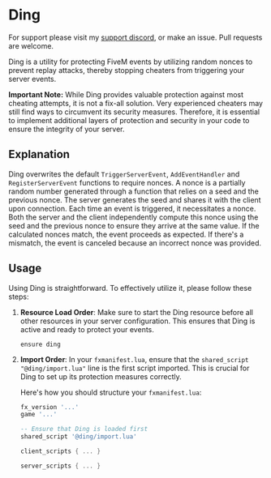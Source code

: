 # Ding

For support please visit my [support discord](https://boris.foo/discord), or make an issue. Pull requests are welcome.

Ding is a utility for protecting FiveM events by utilizing random nonces to prevent replay attacks, thereby stopping cheaters from triggering your server events.

**Important Note:** While Ding provides valuable protection against most cheating attempts, it is not a fix-all solution. Very experienced cheaters may still find ways to circumvent its security measures. Therefore, it is essential to implement additional layers of protection and security in your code to ensure the integrity of your server.

## Explanation

Ding overwrites the default `TriggerServerEvent`, `AddEventHandler` and `RegisterServerEvent` functions to require nonces. A nonce is a partially random number generated through a function that relies on a seed and the previous nonce. The server generates the seed and shares it with the client upon connection. Each time an event is triggered, it necessitates a nonce. Both the server and the client independently compute this nonce using the seed and the previous nonce to ensure they arrive at the same value. If the calculated nonces match, the event proceeds as expected. If there's a mismatch, the event is canceled because an incorrect nonce was provided.

## Usage

Using Ding is straightforward. To effectively utilize it, please follow these steps:

1. **Resource Load Order**: Make sure to start the Ding resource before all other resources in your server configuration. This ensures that Ding is active and ready to protect your events.

   ```
   ensure ding
   ```

2. **Import Order**: In your `fxmanifest.lua`, ensure that the `shared_script "@ding/import.lua"` line is the first script imported. This is crucial for Ding to set up its protection measures correctly.

   Here's how you should structure your `fxmanifest.lua`:

   ```lua
   fx_version '...'
   game '...'

   -- Ensure that Ding is loaded first
   shared_script '@ding/import.lua'

   client_scripts { ... }

   server_scripts { ... }
   ```

